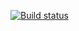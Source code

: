 [![Build status](https://ci.appveyor.com/api/projects/status/qxr3wtmq4du6tfrb/branch/main?svg=true)](https://ci.appveyor.com/project/Aleksandr-Suchugov/http-frontend/branch/main)
